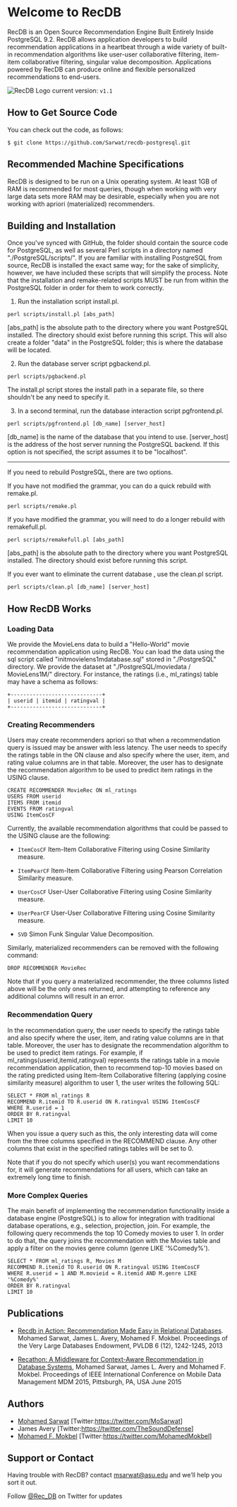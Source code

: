 ﻿# Welcome to RecDB
RecDB is an Open Source Recommendation Engine Built Entirely Inside PostgreSQL 9.2. RecDB allows application developers to build recommendation applications in a heartbeat through a wide variety of built-in recommendation algorithms like user-user collaborative filtering, item-item collaborative filtering, singular value decomposition. Applications powered by RecDB can produce online and flexible personalized recommendations to end-users. 

![RecDB Logo](http://www-users.cs.umn.edu/~sarwat/RecDB/pics/recdblogo.png)          current version: ```v1.1```


## How to Get Source Code

You can check out the code, as follows:

```
$ git clone https://github.com/Sarwat/recdb-postgresql.git
```


## Recommended Machine Specifications

RecDB is designed to be run on a Unix operating system. At least 1GB of RAM is recommended for most queries, though when working with very large data sets more RAM may be desirable, especially when you are not working with apriori (materialized) recommenders.

## Building and Installation

Once you've synced with GitHub, the folder should contain the source code for PostgreSQL, as well as several Perl scripts in a directory named "./PostgreSQL/scripts/". If you are familiar with installing PostgreSQL from source, RecDB is installed the exact same way; for the sake of simplicity, however, we have included these scripts that will simplify the process. Note that the installation and remake-related scripts MUST be run from within the PostgreSQL folder in order for them to work correctly.

1) Run the installation script install.pl.

```
perl scripts/install.pl [abs_path]
```

[abs_path] is the absolute path to the directory where you want PostgreSQL installed. The directory should exist before running this script. This will also create a folder "data" in the PostgreSQL folder; this is where the database will be located.

2) Run the database server script pgbackend.pl.

```
perl scripts/pgbackend.pl
```

The install.pl script stores the install path in a separate file, so there shouldn't be any need to specify it.

3) In a second terminal, run the database interaction script pgfrontend.pl.

```
perl scripts/pgfrontend.pl [db_name] [server_host]
```

[db_name] is the name of the database that you intend to use.
[server_host] is the address of the host server running the PostgreSQL backend. If this option is not specified, the script assumes it to be "localhost".

--------------------------------

If you need to rebuild PostgreSQL, there are two options.

If you have not modified the grammar, you can do a quick rebuild with remake.pl.

```
perl scripts/remake.pl
```

If you have modified the grammar, you will need to do a longer rebuild with remakefull.pl.

```
perl scripts/remakefull.pl [abs_path]
```

[abs_path] is the absolute path to the directory where you want PostgreSQL installed. The directory should exist before running this script.

If you ever want to eliminate the current database , use the clean.pl script.

```
perl scripts/clean.pl [db_name] [server_host]
```

## How RecDB Works

### Loading Data
We provide the MovieLens data to build a "Hello-World" movie recommendation application using RecDB. You can load the data using the sql script called "initmovielens1mdatabase.sql" stored in "./PostgreSQL" directory. We provide the dataset at "./PostgreSQL/moviedata / MovieLens1M/" directory. For instance, the ratings (i.e., ml_ratings) table may have a schema as follows:

```
+-----------------------------+
| userid | itemid | ratingval |
+-----------------------------+
```

### Creating Recommenders
Users may create recommenders apriori so that when a recommendation query is issued may be answer with less latency. The user needs to specify the ratings table in the ON clause and also specify where the user, item, and rating value columns are in that table. Moreover, the user has to designate the recommendation algorithm to be used to predict item ratings in the USING clause.

```
CREATE RECOMMENDER MovieRec ON ml_ratings
USERS FROM userid
ITEMS FROM itemid
EVENTS FROM ratingval
USING ItemCosCF
```

Currently, the available recommendation algorithms that could be passed to the USING clause are the following:

* ```ItemCosCF``` Item-Item Collaborative Filtering using Cosine Similarity measure.

* ```ItemPearCF``` Item-Item Collaborative Filtering using Pearson Correlation Similarity measure.

* ```UserCosCF``` User-User Collaborative Filtering using Cosine Similarity measure. 

* ```UserPearCF``` User-User Collaborative Filtering using Cosine Similarity measure. 

* ```SVD``` Simon Funk Singular Value Decomposition. 


Similarly, materialized recommenders can be removed with the following command:

```
DROP RECOMMENDER MovieRec
```

Note that if you query a materialized recommender, the three columns listed above will be the only ones returned, and attempting to reference any additional columns will result in an error.



### Recommendation Query
In the recommendation query, the user needs to specify the ratings table and also specify where the user, item, and rating value columns are in that table. Moreover, the user has to designate the recommendation algorithm to be used to predict item ratings. For example, if ml_ratings(userid,itemid,ratingval) represents the ratings table in a movie recommendation application, then to recommend top-10 movies based on the rating predicted using Item-Item Collaborative filtering (applying cosine similarity measure) algorithm to user 1, the user writes the following SQL:

```
SELECT * FROM ml_ratings R
RECOMMEND R.itemid TO R.userid ON R.ratingval USING ItemCosCF
WHERE R.userid = 1
ORDER BY R.ratingval
LIMIT 10
```

When you issue a query such as this, the only interesting data will come from the three columns specified in the RECOMMEND clause. Any other columns that exist in the specified ratings tables will be set to 0.


Note that if you do not specify which user(s) you want recommendations for, it will generate recommendations for all users, which can take an extremely long time to finish.


### More Complex Queries
The main benefit of implementing the recommendation functionality inside a database engine (PostgreSQL) is to allow for integration with traditional database operations, e.g., selection, projection, join. 
For example, the following query recommends the top 10 Comedy movies to user 1. 
In order to do that, the query joins the recommendation with the Movies table and apply a filter on the movies genre column (genre LIKE '%Comedy%').


```
SELECT * FROM ml_ratings R, Movies M
RECOMMEND R.itemid TO R.userid ON R.ratingval USING ItemCosCF
WHERE R.userid = 1 AND M.movieid = R.itemid AND M.genre LIKE '%Comedy%'
ORDER BY R.ratingval
LIMIT 10
```

## Publications

* [Recdb in Action: Recommendation Made Easy in Relational Databases](http://dl.acm.org/citation.cfm?id=2536286).
Mohamed Sarwat, James L. Avery, Mohamed F. Mokbel. 
Proceedings of the Very Large Databases Endowment, PVLDB 6 (12), 1242-1245, 2013

* [Recathon: A Middleware for Context-Aware Recommendation in Database Systems](), Mohamed Sarwat, James L. Avery and Mohamed F. Mokbel. Proceedings of IEEE International Conference on Mobile Data Management MDM 2015, Pittsburgh, PA, USA June 2015

## Authors
* [Mohamed Sarwat](http://faculty.engineering.asu.edu/sarwat/)  [Twitter:<https://twitter.com/MoSarwat>]
* James Avery   [Twitter:<https://twitter.com/TheSoundDefense>]
* [Mohamed F. Mokbel](http://www-users.cs.umn.edu/~mokbel/)   [Twitter:<https://twitter.com/MohamedMokbel>]

## Support or Contact
Having trouble with RecDB? contact msarwat@asu.edu and we’ll help you sort it out.

Follow [@Rec_DB](https://twitter.com/Rec_DB) on Twitter for updates
